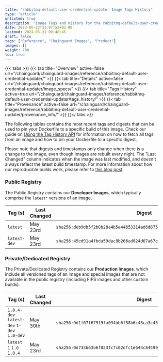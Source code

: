 ```yaml
---
title: "rabbitmq-default-user-credential-updater Image Tags History"
type: "article"
unlisted: true
description: "Image Tags and History for the rabbitmq-default-user-credential-updater Chainguard Image"
date: 2023-06-22T11:07:52+02:00
lastmod: 2024-05-31 00:48:45
draft: false
tags: ["Reference", "Chainguard Images", "Product"]
images: []
weight: 700
toc: true
---
```


{{< tabs >}}
{{< tab title="Overview" active=false url="/chainguard/chainguard-images/reference/rabbitmq-default-user-credential-updater/" >}}
{{< tab title="Details" active=false url="/chainguard/chainguard-images/reference/rabbitmq-default-user-credential-updater/image_specs/" >}}
{{< tab title="Tags History" active=true url="/chainguard/chainguard-images/reference/rabbitmq-default-user-credential-updater/tags_history/" >}}
{{< tab title="Provenance" active=false url="/chainguard/chainguard-images/reference/rabbitmq-default-user-credential-updater/provenance_info/" >}}
{{</ tabs >}}

The following tables contains the most recent tags and digests that can be used to pin your Dockerfile to a specific build of this image. Check our guide on [Using the Tag History API](/chainguard/chainguard-images/using-the-tag-history-api/) for information on how to fetch all tags from an image and how to pin your Dockerfile to a specific digest.

Please note that digests and timestamps only change when there is a change to the image, even though images are rebuilt every night. The "Last Changed" column indicates when the image was last modified, and doesn't always reflect the latest build timestamp. For more information about how our reproducible builds work, please refer to [this blog post](https://www.chainguard.dev/unchained/reproducing-chainguards-reproducible-image-builds).

### Public Registry
The Public Registry contains our **Developer Images**, which typically comprise the `latest*` versions of an image.

| Tag (s)       | Last Changed | Digest                                                                    |
|---------------|--------------|---------------------------------------------------------------------------|
|  `latest`     | May 23rd     | `sha256:deb9db5f2b0b28a4b5a44653314ad6d87534f7c050317b7df4f9bf03d52f8f0e` |
|  `latest-dev` | May 23rd     | `sha256:45ed91a4fbda59dac8b266ad024d07a67e3a06c6c0a233d6cda5e09dab9d0913` |


### Private/Dedicated Registry
The Private/Dedicated Registry contains our **Production Images**, which include all versioned tags of an image and special images that are not available in the public registry (including FIPS images and other custom builds).

| Tag (s)                                     | Last Changed | Digest                                                                    |
|---------------------------------------------|--------------|---------------------------------------------------------------------------|
|  `1.0.4-dev` `latest-dev` `1-dev` `1.0-dev` | May 30th     | `sha256:9d1f07f67919fa034bb6f58b6c45ca3c439fa1fdfe3571c4cd805654bd02dde9` |
|  `latest` `1` `1.0` `1.0.4`                 | May 23rd     | `sha256:0d733b63b6f823fc7c62dfc1e644c8459926caaba6058d43c830766c34d4aa11` |

